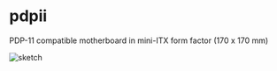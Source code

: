 # pdpii
PDP-11 compatible motherboard in mini-ITX form factor (170 x 170 mm)

![](https://raw.githubusercontent.com/shaos/pdpii/master/PDPii.gif "sketch")
